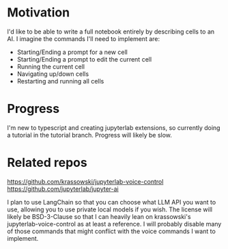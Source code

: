 # Motivation
I'd like to be able to write a full notebook entirely by describing cells to an AI. I imagine the commands I'll need to implement are:
- Starting/Ending a prompt for a new cell
- Starting/Ending a prompt to edit the current cell
- Running the current cell
- Navigating up/down cells
- Restarting and running all cells

# Progress
I'm new to typescript and creating jupyterlab extensions, so currently doing a tutorial in the tutorial branch.
Progress will likely be slow.

# Related repos
https://github.com/krassowski/jupyterlab-voice-control
https://github.com/jupyterlab/jupyter-ai

I plan to use LangChain so that you can choose what LLM API you want to use, allowing you to use private local models if you wish. The license will likely be BSD-3-Clause so that I can heavily lean on krassowski's jupyterlab-voice-control as at least a reference. I will probably disable many of those commands that might conflict with the voice commands I want to implement.